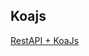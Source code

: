 ## Koajs

[RestAPI + KoaJs](https://medium.com/crowdbotics/building-a-rest-api-with-koajs-417c276929e2)

